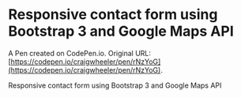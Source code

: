 # Responsive contact form using Bootstrap 3 and Google Maps API

A Pen created on CodePen.io. Original URL: [https://codepen.io/craigwheeler/pen/rNzYoG](https://codepen.io/craigwheeler/pen/rNzYoG).

Responsive contact form using Bootstrap 3 and Google Maps API